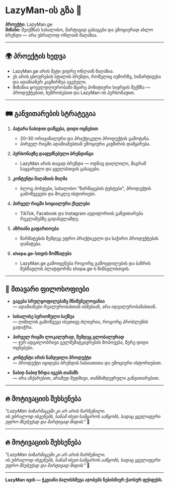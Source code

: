 # LazyMan-ის გზა 🚀

**პროექტი:** LazyMan.ge  
**მიზანი:** შეიქმნას სახალისო, მარტივად გასაგები და ემოციურად ახლო ბრენდი — არა უბრალოდ ონლაინ მაღაზია.

---

## 🌍 პროექტის ხედვა

- LazyMan.ge არის მეტი ვიდრე ონლაინ მაღაზია.
- ეს არის ცხოვრების სტილის ბრენდი, რომელიც იუმორზე, სიმარტივესა და ადამიანურ კავშირზეა აგებული.
- მიზანია ყოველდღიურობაში მცირე პოზიტიური სივრცის შექმნა — პროდუქტებით, ხუმრობებით და LazyMan-ის პერსონაჟით.

---

## 🛤️ განვითარების სტრატეგია

1. **პატარა ნაბიჯით დაწყება, დიდი ოცნებით**
   - 20–30 ორიგინალური და პრაქტიკული პროდუქტის გამოტანა.
   - პირველ რიგში ადამიანებთან ემოციური კავშირის დამყარება.

2. **პერსონაჟზე დაფუძნებული ბრენდინგი**
   - LazyMan არის თავად ბრენდი — ოდნავ დაღლილი, მაგრამ საყვარელი და ყველასთვის გასაგები.

3. **კონტენტი მაღაზიის მიღმა**
   - ბლოგ პოსტები, სახალისო "ზარმაცების ტესტები", პროდუქტის გამოწვევები და მოკლე ისტორიები.

4. **პირველ რიგში სოციალური ქსელები**
   - TikTok, Facebook და Instagram აუდიტორიის განვითარება რეკლამებზე გადასვლამდე.

5. **აზრიანი გაფართოება**
   - წარმატების შემდეგ უფრო პრაქტიკული და საჭირო პროდუქტების დამატება.

6. **shopa.ge-სთვის მომზადება**
   - LazyMan.ge გამოიყენება როგორც გამოცდილების და ბაზრის შესწავლის პლატფორმა shopa.ge-ს წინსვლისთვის.

---

## 💬 მთავარი ფილოსოფიები

- **გაგება სრულყოფილებაზე მნიშვნელოვანია**  
  — ადამიანები რეალურობასთან იბმებიან, არა იდეალურობანასთან.

- **სიხალისე სერიოზული საქმეა**  
  — ღიმილის გამოწვევა ისეთივე ძლიერია, როგორც პრობლემის გადაჭრა.

- **პირველ რიგში ლოკალურად, შემდეგ გლობალურად**  
  — ჯერ ადგილობრივი გულშემატკივრების მოპოვება, მერე დიდი ოცნებები.

- **კონტენტი არის ნამდვილი პროდუქტი**  
  — პროდუქტი იყიდება ბრენდის ხასიათითა და ემოციური ისტორიებით.

- **ნაბიჯ-ნაბიჯ ზრდა იგებს თამაშს**  
  — არა აჩქარებით, არამედ მუდმივი, თანმიმდევრული განვითარებით.

---

## 🔥 მოტივაციის შეხსენება

_"LazyMan სიზარმაცეში კი არ არის ჩარჩენილი.  
ის უბრალოდ ისვენებს, სანამ ისეთ სამყაროს ააწყობს, სადაც ყველაფერი უფრო მსუბუქად და მარტივად მიდის."_ 🌟

---

## 🔥 მოტივაციის შეხსენება

_"LazyMan სიზარმაცეში კი არ არის ჩარჩენილი.  
ის უბრალოდ ისვენებს, სანამ ისეთ სამყაროს ააწყობს, სადაც ყველაფერი უფრო მსუბუქად და მარტივად მიდის."_ 🌟

---

**LazyMan იცის — ჭკვიანი ძალისხმევა აჯობებს ნებისმიერ ქაოსურ ფუსფუსს.**
